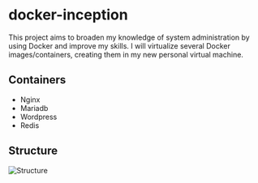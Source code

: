 # docker-inception
This project aims to broaden my knowledge of system administration by using Docker and improve my skills.
I will virtualize several Docker images/containers, creating them in my new personal virtual
machine.

## Containers
 - Nginx
 - Mariadb
 - Wordpress
 - Redis

## Structure
![Structure](https://user-images.githubusercontent.com/54292953/147146268-a616f39a-3f16-41f8-80c9-db5494c3dfe7.png)
